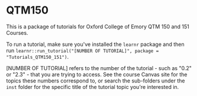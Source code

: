 # QTM150

This is a package of tutorials for Oxford College of Emory QTM 150 and 151 Courses.

To run a tutorial, make sure you've installed the `learnr` package and then run `learnr::run_tutorial("[NUMBER OF TUTORIAL]", package = "Tutorials_QTM150_151")`.

[NUMBER OF TUTORIAL] refers to the number of the tutorial - such as "0.2" or "2.3" - that you are trying to access. See the course Canvas site for the topics these numbers correspond to, or search the sub-folders under the `inst` folder for the specific title of the tutorial topic you're interested in.
